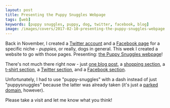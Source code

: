 ```yaml
---
layout: post
title: Presenting the Puppy Snuggles Webpage
tags: [web]
keywords: [puppy snuggles, puppy, dog, twitter, facebook, blog]
image: /images/covers/2017-02-10-presenting-the-puppy-snuggles-webpage.png
---
```


Back in November, I created a [Twitter account](https://twitter.com/puppy_snuggles) and a [Facebook page]() for a specific niche - *puppies*, or really, dogs in general. This week I created a website to go with those pages. Presenting: [the Puppy Snuggles webpage](https://www.puppy-snuggles.com/)!

There's not much there right now - just [one blog post](https://www.puppy-snuggles.com/blog/introducing-puppy-snuggles/), a [shopping section](https://www.puppy-snuggles.com/shop/), a [t-shirt section](https://www.puppy-snuggles.com/tshirts/), a [Twitter section](https://www.puppy-snuggles.com/twitter/), and a [Facebook section](https://www.puppy-snuggles.com/facebook/).

Unfortunately, I had to use "puppy-snuggles" with a dash instead of just "puppysnuggles" because the latter was already taken (it's just a [parked domain](https://en.wikipedia.org/wiki/Domain_parking), however). 

Please take a visit and let me know what you think!
